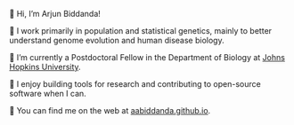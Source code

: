 👋 Hi, I’m Arjun Biddanda!

👀 I work primarily in population and statistical genetics, mainly to better understand genome evolution and human disease biology.

🌱 I’m currently a Postdoctoral Fellow in the Department of Biology at [Johns Hopkins University](https://bio.jhu.edu/).

🦾 I enjoy building tools for research and contributing to open-source software when I can.

📮 You can find me on the web at [aabiddanda.github.io](https://aabiddanda.github.io/).
